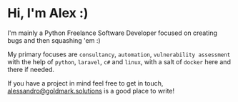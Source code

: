 # Hi, I'm Alex :)

I'm mainly a Python Freelance Software Developer focused on creating bugs and then squashing 'em :)

My primary focuses are `consultancy`, `automation`, `vulnerability assessment` with the help of `python`, `laravel`, `c#` and `linux`, with a salt of `docker` here and there if needed.

<!-- ![my stats](https://github-readme-stats.vercel.app/api?username=ilbuonmarcio&theme=gotham) -->

If you have a project in mind feel free to get in touch, alessandro@goldmark.solutions is a good place to write!
